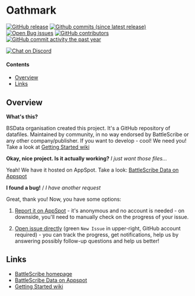 Oathmark
==================

[![GitHub release](https://img.shields.io/github/release/BSData/oathmark.svg?style=flat-square)](https://github.com/BSData/oathmark/releases/latest)
[![Github commits (since latest release)](https://img.shields.io/github/commits-since/BSData/oathmark/latest.svg?style=flat-square)](https://github.com/BSData/oathmark/releases)
[![Open Bug issues](https://img.shields.io/github/issues/BSData/oathmark/bug.svg?style=flat-square&label=bugs)](https://github.com/BSData/oathmark/issues?q=is%3Aissue+is%3Aopen+label%3Abug)
[![GitHub contributors](https://img.shields.io/github/contributors/BSData/oathmark.svg?style=flat-square)](https://github.com/BSData/oathmark/graphs/contributors)
[![GitHub commit activity the past year](https://img.shields.io/github/commit-activity/y/BSData/oathmark.svg?style=flat-square)](https://github.com/BSData/oathmark/pulse/monthly)

[![Chat on Discord](https://img.shields.io/discord/558412685981777922.svg?logo=discord&style=popout-square)](https://discord.gg/KqPVhds)

#### Contents ####

* [Overview][]
* [Links][]

## Overview ##
[Overview]: #overview

__What's this?__

BSData organisation created this project. It's a GitHub repository of datafiles.
Maintained by community, in no way endorsed by BattleScribe or any other company/publisher. If you want
to develop - cool! We need you! Take a look at [Getting Started wiki][]

__Okay, nice project. Is it actually working?__ _I just want those files..._

Yeah! We have it hosted on AppSpot. Take a look: [BattleScribe Data on Appspot][]

__I found a bug!__ / *I have another request*

Great, thank you! Now, you have some options:

1. [Report it on AppSpot][] - it's anonymous and no account is needed - on downside, you'll need to manually check on the progress of your issue.

2. [Open issue directly][] (green `New Issue` in upper-right, GitHub account required) - you can track the progress, get notifications, help us by answering possibly follow-up questions and help us better!

## Links ##
[Links]: #links

* [BattleScribe homepage][]
* [BattleScribe Data on Appspot][]
* [Getting Started wiki][]

[Report it on Appspot]: http://battlescribedata.appspot.com/#/repo/oathmark
[Open Issue directly]: https://github.com/BSData/oathmark/issues
[BattleScribe homepage]: http://www.battlescribe.net/
[BattleScribe Data on Appspot]: http://battlescribedata.appspot.com/#/repos
[Getting Started wiki]: https://github.com/BSData/catalogue-development/wiki/Getting-Started#contributing
